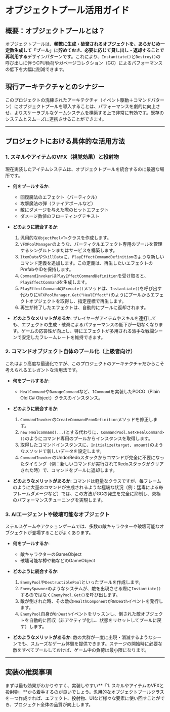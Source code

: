 # オブジェクトプール活用ガイド

## 概要：オブジェクトプールとは？

オブジェクトプールは、**頻繁に生成・破棄されるオブジェクトを、あらかじめ一定数生成して「プール」に貯めておき、必要に応じて貸し出し・返却することで再利用する**デザインパターンです。これにより、`Instantiate()`と`Destroy()`の呼び出しに伴うCPU負荷やガベージコレクション（GC）によるパフォーマンスの低下を大幅に削減できます。

## 現行アーキテクチャとのシナジー

このプロジェクトの洗練されたアーキテクチャ（イベント駆動＋コマンドパターン）にオブジェクトプールを導入することは、パフォーマンスを劇的に向上させ、よりスケーラブルなゲームシステムを構築する上で非常に有効です。既存のシステムとスムーズに連携させることができます。

---

## プロジェクトにおける具体的な活用方法

### 1. スキルやアイテムのVFX（視覚効果）と投射物

現在実装したアイテムシステムは、オブジェクトプールを統合するのに最適な場所です。

- **何をプールするか**:
    - 回復魔法のエフェクト（パーティクル）
    - 攻撃魔法の弾（ファイアボールなど）
    - 敵にダメージを与えた際のヒットエフェクト
    - ダメージ数値のフローティングテキスト

- **どのように統合するか**:
    1. 汎用的な`ObjectPool<T>`クラスを作成します。
    2. `VFXPoolManager`のような、パーティクルエフェクト専用のプールを管理するシングルトンまたはサービスを構築します。
    3. `ItemData`や`SkillData`に、`PlayEffectCommandDefinition`のような新しいコマンド定義を追加します。この定義は、再生したいエフェクトのPrefabやIDを保持します。
    4. `CommandInvoker`は`PlayEffectCommandDefinition`を受け取ると、`PlayEffectCommand`を生成します。
    5. `PlayEffectCommand`の`Execute()`メソッドは、`Instantiate()`を呼び出す代わりに`VFXPoolManager.Get("HealEffect")`のようにプールからエフェクトオブジェクトを取得し、指定座標で再生します。
    6. 再生が終了したエフェクトは、自動的にプールに返却されます。

- **どのようなメリットがあるか**:
    プレイヤーがアイテムやスキルを連打しても、エフェクトの生成・破棄によるパフォーマンスの低下が一切なくなります。ゲームの応答性が向上し、特にエフェクトが多用される派手な戦闘シーンで安定したフレームレートを維持できます。

### 2. コマンドオブジェクト自体のプール化（上級者向け）

これはより高度な最適化ですが、このプロジェクトのアーキテクチャだからこそ考えられるエレガントな活用法です。

- **何をプールするか**:
    - `HealCommand`や`DamageCommand`など、`ICommand`を実装したPOCO（Plain Old C# Object）クラスのインスタンス。

- **どのように統合するか**:
    1. `CommandInvoker`の`CreateCommandFromDefinition`メソッドを修正します。
    2. `new HealCommand(...)`とする代わりに、`CommandPool.Get<HealCommand>()`のようにコマンド専用のプールからインスタンスを取得します。
    3. 取得したコマンドインスタンスに、`Initialize(target, amount)`のようなメソッドで新しいデータを設定します。
    4. `CommandInvoker`のUndo/Redoスタックからコマンドが完全に不要になったタイミング（例：新しいコマンドが実行されてRedoスタックがクリアされた時）で、コマンドをプールに返却します。

- **どのようなメリットがあるか**:
    コマンドは軽量なクラスですが、毎フレームのように大量のコマンドが生成されるような極端な状況（例：猛毒による毎フレームダメージなど）では、この方法がGCの発生を完全に抑制し、究極のパフォーマンスチューニングを実現します。

### 3. AIエージェントや破壊可能なオブジェクト

ステルスゲームやアクションゲームでは、多数の敵キャラクターや破壊可能なオブジェクトが登場することがよくあります。

- **何をプールするか**:
    - 敵キャラクターのGameObject
    - 破壊可能な樽や箱などのGameObject

- **どのように統合するか**:
    1. `EnemyPool`や`DestructiblePool`といったプールを作成します。
    2. `EnemySpawner`のようなシステムが、敵を出現させる際に`Instantiate()`するのではなく`EnemyPool.Get()`を呼び出します。
    3. 敵が倒された時、その敵の`HealthComponent`が`OnDeath`イベントを発行します。
    4. `EnemyPool`自身が`OnDeath`イベントをリッスンし、倒された敵オブジェクトを自動的に回収（非アクティブ化し、状態をリセットしてプールに戻す）します。

- **どのようなメリットがあるか**:
    敵の大群が一度に出現・消滅するようなシーンでも、スムーズなゲーム体験を提供できます。ステージの開始時に必要な敵をすべてプールしておけば、ゲーム中の負荷は最小限になります。

---

## 実装の推奨事項

まずは最も効果がわかりやすく、実装しやすい**「1. スキルやアイテムのVFXと投射物」**から着手するのが良いでしょう。汎用的なオブジェクトプールクラスを一つ作成すれば、エフェクト、投射物、UIなど様々な要素に使い回すことができ、プロジェクト全体の品質が向上します。
